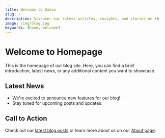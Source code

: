 ```yaml
---
title: Welcome to Datum
slug: /
description: Discover our latest articles, insights, and stories on this blog.
image: /img/blog.jpg
keywords: [home, welcome]
---
```


# Welcome to Homepage

This is the homepage of our blog site. Here, you can find a brief introduction, latest news, or any additional content you want to showcase.

## Latest News

- We're excited to announce new features for our blog!
- Stay tuned for upcoming posts and updates.

## Call to Action

Check out our [latest blog posts](#) or learn more about us on our [About page](/about).